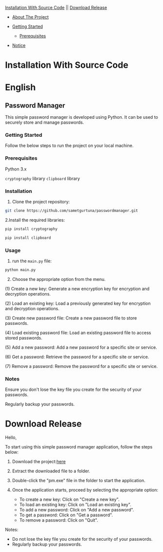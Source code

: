  [Installation With Source Code](#installation-with-source-code)  || [Download Release](#download-release)
 
- [About The Project](#about-the-project)
 
- [Getting Started](#getting-started)
  - [Prerequisites](#prerequisites)
- [Notice](#notice)

# Installation With Source Code
# English

## Password Manager
This simple password manager is developed using Python. It can be used to securely store and manage passwords.

### Getting Started
Follow the below steps to run the project on your local machine.

### Prerequisites
Python 3.x

`cryptography` library
`clipboard` library

### Installation
1. Clone the project repository:

```bash
git clone https://github.com/sametgurtuna/passwordmanager.git
```

2.Install the required libraries:
```bash
pip install cryptography
```

```bash
pip install clipboard
```


### Usage
1. run the `main.py` file:
```bash
python main.py
```
2. Choose the appropriate option from the menu.
   
(1) Create a new key: Generate a new encryption key for encryption and decryption operations.

(2) Load an existing key: Load a previously generated key for encryption and decryption operations.

(3) Create new password file: Create a new password file to store passwords.

(4) Load existing password file: Load an existing password file to access stored passwords.

(5) Add a new password: Add a new password for a specific site or service.

(6) Get a password: Retrieve the password for a specific site or service.

(7) Remove a password: Remove the password for a specific site or service.

### Notes
Ensure you don't lose the key file you create for the security of your passwords.

Regularly backup your passwords.

# Download Release

Hello,

To start using this simple password manager application, follow the steps below:

1. Download the project:[here](https://github.com/sametgurtuna/passwordmanager/releases)

2. Extract the downloaded file to a folder.

3. Double-click the "pm.exe" file in the folder to start the application.

4. Once the application starts, proceed by selecting the appropriate option:
   - To create a new key: Click on "Create a new key".
   - To load an existing key: Click on "Load an existing key".
   - To add a new password: Click on "Add a new password".
   - To get a password: Click on "Get a password".
   - To remove a password: Click on "Quit".

Notes:
- Do not lose the key file you create for the security of your passwords.
- Regularly backup your passwords.

